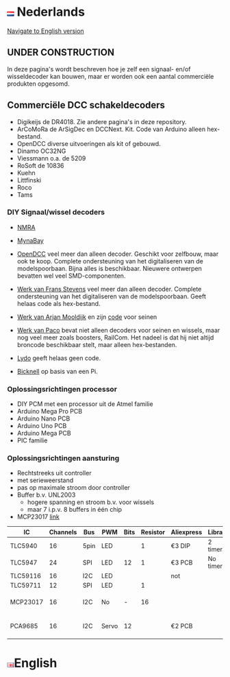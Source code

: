 # ![Nederlandse vlag](../images/nl.gif) Nederlands

[Navigate to English version](#English)

## UNDER CONSTRUCTION
In deze pagina's wordt beschreven hoe je zelf een signaal- en/of wisseldecoder kan bouwen, maar er worden ook een aantal commerciële produkten opgesomd.


## Commerciële DCC schakeldecoders

* Digikeijs de DR4018. Zie andere pagina's in deze repository.
* ArCoMoRa de ArSigDec en DCCNext. Kit. Code van Arduino alleen hex-bestand.
* OpenDCC diverse uitvoeringen als kit of gebouwd.
* Dinamo OC32NG
* Viessmann o.a. de 5209
* RoSoft de 10836
* Kuehn
* Littfinski
* Roco
* Tams


### DIY Signaal/wissel decoders

* [NMRA](https://github.com/mrrwa/NmraDcc)

* [MynaBay](https://github.com/MynaBay/DCC_Decoder)

* [OpenDCC](https://www.opendcc.de/elektronik/opendecoder/opendecoder_e.html) veel meer dan alleen decoder. Geschikt voor zelfbouw, maar ook te koop. Complete ondersteuning van het digitaliseren van de modelspoorbaan. Bijna alles is beschikbaar. Nieuwere ontwerpen bevatten wel veel SMD-componenten.

* [Werk van Frans Stevens](http://members.home.nl/fjstevens/) veel meer dan alleen decoder. Complete ondersteuning van het digitaliseren van de modelspoorbaan. Geeft helaas code als hex-bestand.

* [Werk van Arjan Mooldijk](https://arjanmooldijk.wordpress.com/2018/10/15/signal-decoder-sketch-voor-duitse-seinen/) en zijn [code](https://github.com/ArjanMooldijk/Signal-Decoder) voor seinen

* [Werk van Paco](http://usuaris.tinet.cat/fmco/main_en.html) bevat niet alleen decoders voor seinen en wissels, maar nog veel meer zoals boosters, RailCom. Het nadeel is dat hij niet altijd broncode beschikbaar stelt, maar alleen hex-bestanden.

* [Lydo](https://www.lydo.nl/hobby/diy-dcc-accessory-decoder/) geeft helaas geen code.

* [Bicknell](https://github.com/bicknell/rpi-dcc-decoder) op basis van een Pi.

### Oplossingsrichtingen processor

* DIY PCM met een processor uit de Atmel familie
* Arduino Mega Pro PCB
* Arduino Nano PCB
* Arduino Uno PCB
* Arduino Mega PCB
* PIC familie

### Oplossingsrichtingen aansturing

* Rechtstreeks uit controller
 * met serieweerstand
 * pas op maximale stroom door controller
* Buffer b.v. UNL2003
  * hogere spanning en stroom b.v. voor wissels
  * maar 7 i.p.v. 8 buffers in één chip
* MCP23017 [link](https://tronixstuff.com/2011/08/26/arduino-mcp23017-tutorial/)



| IC     | Channels | Bus | PWM |Bits|Resistor|Aliexpress | Library  | Remarks   |Current             |
|--------|----------|-----|-----|----|--------|-----------|----------|-----------|--------------------|
|TLC5940 | 16       |5pin | LED |    |1       |&euro;3 DIP| 2 timers |           | 120 mA/pin         |
|TLC5947 | 24       | SPI | LED | 12 |1       |&euro;3 PCB|No timers |           | 38 mA/pin          |
|TLC59116| 16       | I2C | LED |    |        | not       |          |           |                    |
|TLC59711| 12       | SPI | LED |    |1       |           |          |           |                    |
|MCP23017| 16       | I2C | No  | -  |16      |           |          |Also input |25mA/pin, 150mA chip|
|PCA9685 | 16       | I2C |Servo| 12 |        |&euro;2 PCB|          |           |25mA/pin, 400mA chip|




# ![English flag](../images/gb.gif)English
